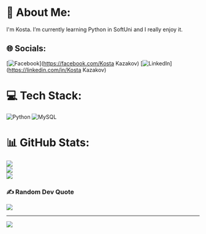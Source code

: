 # 💫 About Me:
I'm Kosta. I’m currently learning Python in SoftUni and I really enjoy it.


## 🌐 Socials:
[![Facebook](https://img.shields.io/badge/Facebook-%231877F2.svg?logo=Facebook&logoColor=white)](https://facebook.com/Kosta Kazakov) [![LinkedIn](https://img.shields.io/badge/LinkedIn-%230077B5.svg?logo=linkedin&logoColor=white)](https://linkedin.com/in/Kosta Kazakov) 

# 💻 Tech Stack:
![Python](https://img.shields.io/badge/python-3670A0?style=flat&logo=python&logoColor=ffdd54) ![MySQL](https://img.shields.io/badge/mysql-%2300f.svg?style=flat&logo=mysql&logoColor=white) 
# 📊 GitHub Stats:
![](https://github-readme-stats.vercel.app/api?username=kostakazakoff&theme=dark&hide_border=false&include_all_commits=false&count_private=false&bg_color=00000000)<br/>
![](https://github-readme-streak-stats.herokuapp.com/?user=kostakazakoff&theme=dark&hide_border=false&bg_color=00000000)<br/>
![](https://github-readme-stats.vercel.app/api/top-langs/?username=kostakazakoff&theme=dark&hide_border=false&include_all_commits=false&count_private=false&layout=compact&bg_color=00000000)

### ✍️ Random Dev Quote
![](https://quotes-github-readme.vercel.app/api?type=horizontal&theme=dark)

---
[![](https://visitcount.itsvg.in/api?id=kostakazakoff&icon=0&color=0)](https://visitcount.itsvg.in)

<!-- Proudly created with GPRM ( https://gprm.itsvg.in ) -->
